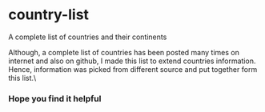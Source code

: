 # country-list
A complete list of countries and their continents

Although, a complete list of countries has been posted many times on internet and also on github, I made this list to extend countries information.\
Hence, information was picked from different source and put together form this list.\

### Hope you find it helpful
